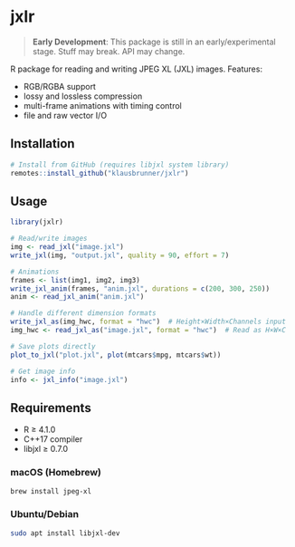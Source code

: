 # jxlr

> **Early Development**: This package is still in an early/experimental stage. Stuff may break. API may change.

R package for reading and writing JPEG XL (JXL) images. Features:

- RGB/RGBA support
- lossy and lossless compression
- multi-frame animations with timing control
- file and raw vector I/O

## Installation

```r
# Install from GitHub (requires libjxl system library)
remotes::install_github("klausbrunner/jxlr")
```

## Usage

```r
library(jxlr)

# Read/write images
img <- read_jxl("image.jxl")
write_jxl(img, "output.jxl", quality = 90, effort = 7)

# Animations
frames <- list(img1, img2, img3)
write_jxl_anim(frames, "anim.jxl", durations = c(200, 300, 250))
anim <- read_jxl_anim("anim.jxl")

# Handle different dimension formats
write_jxl_as(img_hwc, format = "hwc")  # Height×Width×Channels input
img_hwc <- read_jxl_as("image.jxl", format = "hwc")  # Read as H×W×C

# Save plots directly
plot_to_jxl("plot.jxl", plot(mtcars$mpg, mtcars$wt))

# Get image info
info <- jxl_info("image.jxl")
```

## Requirements

- R ≥ 4.1.0
- C++17 compiler  
- libjxl ≥ 0.7.0

### macOS (Homebrew)
```bash
brew install jpeg-xl
```

### Ubuntu/Debian
```bash
sudo apt install libjxl-dev
```
